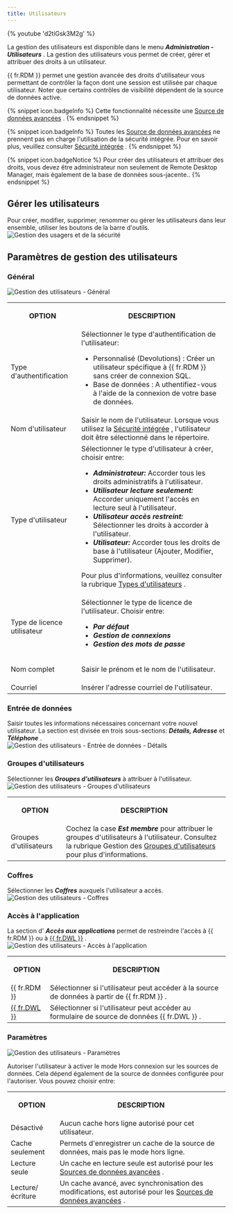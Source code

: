 ```yaml
---
title: Utilisateurs
---
```

{% youtube 'd2tiGsk3M2g' %}  

La gestion des utilisateurs est disponible dans le menu ***Administration - Utilisateurs*** . La gestion des utilisateurs vous permet de créer, gérer et attribuer des droits à un utilisateur.  

{{ fr.RDM }} permet une gestion avancée des droits d&apos;utilisateur vous permettant de contrôler la façon dont une session est utilisée par chaque utilisateur. Noter que certains contrôles de visibilité dépendent de la source de données active.  

{% snippet icon.badgeInfo %} 
Cette fonctionnalité nécessite une [Source de données avancées](/fr/rdm/windows/data-sources/data-sources-types/advanced-data-sources/) . 
{% endsnippet %}
 
{% snippet icon.badgeInfo %} 
Toutes les [Source de données avancées](/fr/rdm/windows/data-sources/data-sources-types/advanced-data-sources/) ne prennent pas en charge l&apos;utilisation de la sécurité intégrée. Pour en savoir plus, veuillez consulter [Sécurité intégrée](/fr/rdm/windows/commands/administration/management/user-management/integrated-security/) . 
{% endsnippet %}
 
{% snippet icon.badgeNotice %} 
Pour créer des utilisateurs et attribuer des droits, vous devez être administrateur non seulement de Remote Desktop Manager, mais également de la base de données sous-jacente.. 
{% endsnippet %}
 
## Gérer les utilisateurs 

Pour créer, modifier, supprimer, renommer ou gérer les utilisateurs dans leur ensemble, utiliser les boutons de la barre d&apos;outils.  
![Gestion des usagers et de la sécurité](/img/fr/rdm/windows/clip10726.png) 

## Paramètres de gestion des utilisateurs 

### Général 

![Gestion des utilisateurs - Général](/img/fr/rdm/windows/clip11296.png) 

<table>
	<tr>
		<th>

OPTION 
		</th>
		<th>
DESCRIPTION 
		</th>
	</tr>
	<tr>
		<td>
Type d&apos;authentification 
		</td>
		<td>
Sélectionner le type d&apos;authentification de l&apos;utilisateur:  

* Personnalisé (Devolutions) : Créer un utilisateur spécifique à {{ fr.RDM }} sans créer de connexion SQL. 
* Base de données : A uthentifiez-vous à l&apos;aide de la connexion de votre base de données. 
		</td>
	</tr>
	<tr>
		<td>
Nom d&apos;utilisateur 
		</td>
		<td>
Saisir le nom de l&apos;utilisateur. Lorsque vous utilisez la [Sécurité intégrée](/fr/rdm/windows/commands/administration/management/user-management/integrated-security/) , l&apos;utilisateur doit être sélectionné dans le répertoire. 
		</td>
	</tr>
	<tr>
		<td>
Type d&apos;utilisateur 
		</td>
		<td>
Sélectionner le type d&apos;utilisateur à créer, choisir entre:  

* ***Administrateur:*** Accorder tous les droits administratifs à l&apos;utilisateur. 
* ***Utilisateur lecture seulement:*** Accorder uniquement l&apos;accès en lecture seul à l&apos;utilisateur. 
* ***Utilisateur accès restreint:*** Sélectionner les droits à accorder à l&apos;utilisateur. 
* ***Utilisateur:*** Accorder tous les droits de base à l&apos;utilisateur (Ajouter, Modifier, Supprimer).  

Pour plus d&apos;informations, veuillez consulter la rubrique [Types d&apos;utilisateurs](/fr/rdm/windows/commands/administration/management/user-management/user-types/) . 
		</td>
	</tr>
	<tr>
		<td>
Type de licence utilisateur 
		</td>
		<td>
Sélectionner le type de licence de l&apos;utilisateur. Choisir entre:  

* ***Par défaut*** 
* ***Gestion de connexions*** 
* ***Gestion des mots de passe*** 
		</td>
	</tr>
	<tr>
		<td>
Nom complet 
		</td>
		<td>
Saisir le prénom et le nom de l&apos;utilisateur. 
		</td>
	</tr>
	<tr>
		<td>
Courriel 
		</td>
		<td>
Insérer l&apos;adresse courriel de l&apos;utilisateur. 
		</td>
	</tr>
</table>

### Entrée de données 

Saisir toutes les informations nécessaires concernant votre nouvel utilisateur. La section est divisée en trois sous-sections: ***Détails, Adresse*** et ***Téléphone*** .  
![Gestion des utilisateurs - Entrée de données - Détails](/img/fr/rdm/windows/clip10728.png) 

### Groupes d&apos;utilisateurs 

Sélectionner les ***Groupes d&apos;utilisateurs*** à attribuer à l&apos;utilisateur.  
![Gestion des utilisateurs - Groupes d'utilisateurs](/img/fr/rdm/windows/clip11297.png) 

<table>
	<tr>
		<th>

OPTION 
		</th>
		<th>
DESCRIPTION 
		</th>
	</tr>
	<tr>
		<td>
Groupes d&apos;utilisateurs 
		</td>
		<td>
Cochez la case ***Est membre*** pour attribuer le groupes d&apos;utilisateurs à l&apos;utilisateur. Consultez la rubrique Gestion des [Groupes d&apos;utilisateurs](/fr/rdm/windows/commands/administration/management/user-groups-management/) pour plus d&apos;informations. 
		</td>
	</tr>
</table>

### Coffres 

Sélectionner les ***Coffres*** auxquels l&apos;utilisateur a accès.  
![Gestion des utilisateurs - Coffres](/img/fr/rdm/windows/clip3624.png) 

### Accès à l&apos;application 

La section d&apos; ***Accès aux applications*** permet de restreindre l&apos;accès à {{ fr.RDM }} ou à [{{ fr.DWL }}](/fr/rdm/windows/dwl/overview/) .  
![Gestion des utilisateurs - Accès à l'application](/img/fr/rdm/windows/clip3625.png) 

<table>
	<tr>
		<th>

OPTION 
		</th>
		<th>
DESCRIPTION 
		</th>
	</tr>
	<tr>
		<td>
{{ fr.RDM }} 
		</td>
		<td>
Sélectionner si l&apos;utilisateur peut accéder à la source de données à partir de {{ fr.RDM }} . 
		</td>
	</tr>
	<tr>
		<td>
[{{ fr.DWL }}](/fr/rdm/windows/dwl/overview/) 
		</td>
		<td>
Sélectionner si l&apos;utilisateur peut accéder au formulaire de source de données {{ fr.DWL }} . 
		</td>
	</tr>
</table>

### Paramètres 

![Gestion des utilisateurs - Paramètres](/img/fr/rdm/windows/clip11304.png) 

Autoriser l&apos;utilisateur à activer le mode Hors connexion sur les sources de données. Cela dépend également de la source de données configurée pour l&apos;autoriser. Vous pouvez choisir entre:  

<table>
	<tr>
		<th>

OPTION 
		</th>
		<th>
DESCRIPTION 
		</th>
	</tr>
	<tr>
		<td>
Désactivé 
		</td>
		<td>
Aucun cache hors ligne autorisé pour cet utilisateur. 
		</td>
	</tr>
	<tr>
		<td>
Cache seulement 
		</td>
		<td>
Permets d&apos;enregistrer un cache de la source de données, mais pas le mode hors ligne. 
		</td>
	</tr>
	<tr>
		<td>
Lecture seule 
		</td>
		<td>
Un cache en lecture seule est autorisé pour les [Sources de données avancées](/rdm/windows/data-sources/data-sources-types/advanced-data-sources/) . 
		</td>
	</tr>
	<tr>
		<td>
Lecture/écriture 
		</td>
		<td>
Un cache avancé, avec synchronisation des modifications, est autorisé pour les [Sources de données avancées](/rdm/windows/data-sources/data-sources-types/advanced-data-sources/) . 
		</td>
	</tr>
</table>



